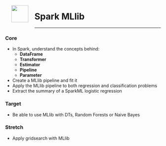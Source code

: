 <img src="http://imgur.com/1ZcRyrc.png" style="float: left; margin: 20px; height: 55px">

# Spark MLlib

---

### Core
- In Spark, understand the concepts behind:
  - **DataFrame**
  - **Transformer**
  - **Estimator**
  - **Pipeline**
  - **Parameter**
- Create a MLlib pipeline and fit it
- Apply the MLlib pipeline to both regression and classification problems
- Extract the summary of a SparkML logistic regression

### Target
- Be able to use MLlib with DTs, Random Forests or Naive Bayes

### Stretch
- Apply gridsearch with MLlib
